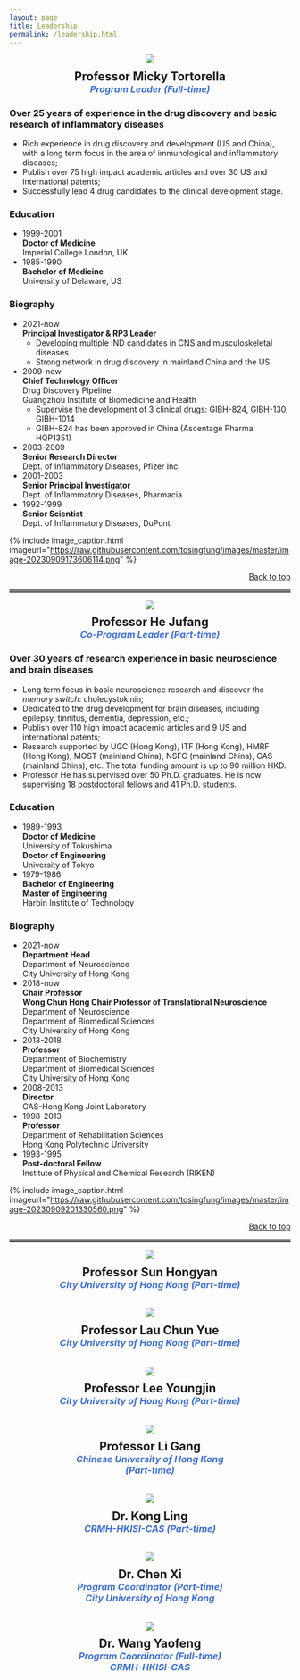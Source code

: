 ```yaml
---
layout: page
title: Leadership
permalink: /leadership.html
---
```




<div style="text-align: center"><img src="https://raw.githubusercontent.com/tosingfung/images/master/image-20230908212336823.png" /></div>
<h2 style="padding-top: 0.5em; padding-bottom: 0; margin: 0; text-align: center">Professor Micky Tortorella</h2>
<h3 style="padding: 0; margin: 0; text-align: center; color: #4071D7; font-style: italic">Program Leader (Full-time)</h3>


### Over 25 years of experience in the drug discovery and basic research of inflammatory diseases

- Rich experience in drug discovery and development (US and China), with a long term focus in the area of immunological and inflammatory diseases;
- Publish over 75 high impact academic articles and over 30 US and international patents;
- Successfully lead 4 drug candidates to the clinical development stage.

### Education

- 1999-2001  
  **Doctor of Medicine**  
  Imperial College London, UK
- 1985-1990  
  **Bachelor of Medicine**  
  University of Delaware, US

### Biography

- 2021-now  
  **Principal Investigator & RP3 Leader**  
  - Developing multiple IND candidates in CNS and musculoskeletal diseases
  - Strong network in drug discovery in mainland China and the US.
- 2009-now  
  **Chief Technology Officer**  
  Drug Discovery Pipeline  
  Guangzhou Institute of Biomedicine and Health
  - Supervise the development of 3 clinical drugs: GIBH-824, GIBH-130, GIBH-1014 
  - GIBH-824 has been approved in China (Ascentage Pharma: HQP1351)
- 2003-2009  
  **Senior Research Director**  
  Dept. of Inflammatory Diseases, Pfizer Inc. 
- 2001-2003  
  **Senior Principal Investigator**  
  Dept. of Inflammatory Diseases, Pharmacia
- 1992-1999  
  **Senior Scientist**  
  Dept. of Inflammatory Diseases, DuPont

{% include image_caption.html imageurl="https://raw.githubusercontent.com/tosingfung/images/master/image-20230909173606114.png" %}

<div style="text-align:right"><a href="#page">Back to top</a></div>
<hr style="border: 0; border-top: 5px solid grey">



<div style="text-align: center"><img src="https://raw.githubusercontent.com/tosingfung/images/master/image-20230908212139265.png" /></div>
<h2 style="padding-top: 0.5em; padding-bottom: 0; margin: 0; text-align: center">Professor He Jufang</h2>
<h3 style="padding: 0; margin: 0; text-align: center; color: #4071D7; font-style: italic">Co-Program Leader (Part-time)</h3>

### Over 30 years of research experience in basic neuroscience and brain diseases

- Long term focus in basic neuroscience research and discover the *memory switch*: cholecystokinin;
- Dedicated to the drug development for brain diseases, including epilepsy, tinnitus, dementia, depression, etc.;
- Publish over 110 high impact academic articles and 9 US and international patents;
- Research supported by UGC (Hong Kong), ITF (Hong Kong), HMRF (Hong Kong), MOST (mainland China), NSFC (mainland China), CAS (mainland China), etc. The total funding amount is up to 90 million HKD. 
- Professor He has supervised over 50 Ph.D. graduates. He is now supervising 18 postdoctoral fellows and 41 Ph.D. students.

### Education

- 1989-1993  
  **Doctor of Medicine**  
  University of Tokushima  
  **Doctor of Engineering**  
  University of Tokyo
- 1979-1986  
  **Bachelor of Engineering**  
  **Master of Engineering**  
  Harbin Institute of Technology 

### Biography

- 2021-now  
  **Department Head**  
  Department of Neuroscience  
  City University of Hong Kong
- 2018-now  
  **Chair Professor**  
  **Wong Chun Hong Chair Professor of Translational Neuroscience**  
  Department of Neuroscience  
  Department of Biomedical Sciences  
  City University of Hong Kong
- 2013-2018  
  **Professor**  
  Department of Biochemistry  
  Department of Biomedical Sciences  
  City University of Hong Kong
- 2008-2013  
  **Director**  
  CAS-Hong Kong Joint Laboratory
- 1998-2013  
  **Professor**  
  Department of Rehabilitation Sciences  
  Hong Kong Polytechnic University
- 1993-1995  
  **Post-doctoral Fellow**  
  Institute of Physical and Chemical Research (RIKEN)



{% include image_caption.html imageurl="https://raw.githubusercontent.com/tosingfung/images/master/image-20230909201330560.png" %}

<div style="text-align:right"><a href="#page">Back to top</a></div>
<hr style="border: 0; border-top: 5px solid grey">





<div style="text-align: center"><img src="https://raw.githubusercontent.com/tosingfung/images/master/image-20230909201700468.png" /></div>
<h2 style="padding-top: 0.5em; padding-bottom: 0; margin: 0; text-align: center">Professor Sun Hongyan</h2>
<h3 style="padding-top: 0; padding-bottom: 2em; margin: 0; text-align: center; color: #4071D7; font-style: italic">City University of Hong Kong (Part-time)</h3>

<div style="text-align: center"><img src="https://raw.githubusercontent.com/tosingfung/images/master/image-20230909202007948.png" /></div>
<h2 style="padding-top: 0.5em; padding-bottom: 0; margin: 0; text-align: center">Professor Lau Chun Yue</h2>
<h3 style="padding-top: 0; padding-bottom: 2em; margin: 0; text-align: center; color: #4071D7; font-style: italic">City University of Hong Kong (Part-time)</h3>

<div style="text-align: center"><img src="https://raw.githubusercontent.com/tosingfung/images/master/image-20230909202643310.png" /></div>
<h2 style="padding-top: 0.5em; padding-bottom: 0; margin: 0; text-align: center">Professor Lee Youngjin</h2>
<h3 style="padding-top: 0; padding-bottom: 2em; margin: 0; text-align: center; color: #4071D7; font-style: italic">City University of Hong Kong (Part-time)</h3>

<div style="text-align: center"><img src="https://raw.githubusercontent.com/tosingfung/images/master/image-20230909202928878.png" /></div>
<h2 style="padding-top: 0.5em; padding-bottom: 0; margin: 0; text-align: center">Professor Li Gang</h2>
<h3 style="padding-top: 0; padding-bottom: 0; margin: 0; text-align: center; color: #4071D7; font-style: italic">Chinese University of Hong Kong</h3>
<h3 style="padding-top: 0; padding-bottom: 2em; margin: 0; text-align: center; color: #4071D7; font-style: italic">(Part-time)</h3>

<div style="text-align: center"><img src="https://raw.githubusercontent.com/tosingfung/images/master/image-20230909204040358.png" /></div>
<h2 style="padding-top: 0.5em; padding-bottom: 0; margin: 0; text-align: center">Dr. Kong Ling</h2>
<h3 style="padding-top: 0; padding-bottom: 2em; margin: 0; text-align: center; color: #4071D7; font-style: italic">CRMH-HKISI-CAS (Part-time)</h3>

<div style="text-align: center"><img src="https://raw.githubusercontent.com/tosingfung/images/master/image-20230909203515029.png" /></div>
<h2 style="padding-top: 0.5em; padding-bottom: 0; margin: 0; text-align: center">Dr. Chen Xi</h2>
<h3 style="padding-top: 0; padding-bottom: 0; margin: 0; text-align: center; color: #4071D7; font-style: italic">Program Coordinator (Part-time)</h3>
<h3 style="padding-top: 0; padding-bottom: 2em; margin: 0; text-align: center; color: #4071D7; font-style: italic">City University of Hong Kong</h3>

<div style="text-align: center"><img src="https://raw.githubusercontent.com/tosingfung/images/master/image-20230909203624437.png" /></div>
<h2 style="padding-top: 0.5em; padding-bottom: 0; margin: 0; text-align: center">Dr. Wang Yaofeng</h2>
<h3 style="padding-top: 0; padding-bottom: 0; margin: 0; text-align: center; color: #4071D7; font-style: italic">Program Coordinator (Full-time)</h3>
<h3 style="padding-top: 0; padding-bottom: 2em; margin: 0; text-align: center; color: #4071D7; font-style: italic">CRMH-HKISI-CAS</h3>

